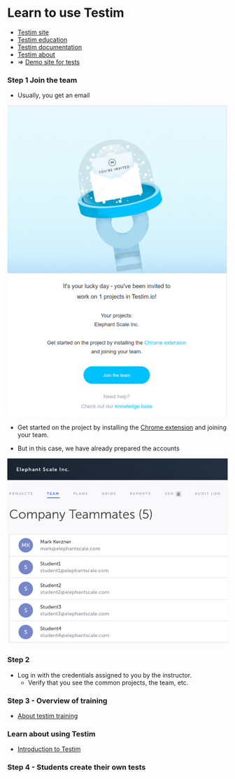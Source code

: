 # Learn to use Testim

* [Testim site](https://www.testim.io/)
* [Testim education](https://www.testim.io/education/)
* [Testim documentation](https://help.testim.io/docs)
* [Testim about](https://www.testim.io/about/)
* => [Demo site for tests](https://demo.testim.io/)

### Step 1 Join the team

* Usually, you get an email

![](../images/01.png)

* Get started on the project by installing the [Chrome extension](https://mandrillapp.com/track/click/30759299/chrome.google.com?p=eyJzIjoidmNuTlo2aXJjQi1OanZ5em1hRmU1dDhUMHNFIiwidiI6MSwicCI6IntcInVcIjozMDc1OTI5OSxcInZcIjoxLFwidXJsXCI6XCJodHRwczpcXFwvXFxcL2Nocm9tZS5nb29nbGUuY29tXFxcL3dlYnN0b3JlXFxcL2RldGFpbFxcXC90ZXN0aW0tZWRpdG9yXFxcL3BlYmVpb29pbHBoZm1ib2hkYmhib21vbWtrb2dob2lhXCIsXCJpZFwiOlwiNmRmNDY5NGMzMzg2NGVkZWE3NDZjMzVmODE2M2Q4ZWRcIixcInVybF9pZHNcIjpbXCI3YmRjM2EzMjcxYjk5NDFmYWM1YjI3OWFhYzRiZGM5ODZjZWE3NTQzXCJdfSJ9) 
and joining your team.

* But in this case, we have already prepared the accounts

![](../images/02.png)

### Step 2

* Log in with the credentials assigned to you by the instructor.
  * Verify that you see the common projects, the team, etc.

### Step 3 - Overview of training

* [About testim training](https://www.testim.io/courses/testim-ai-certification-course/)

### Learn about using Testim

* [Introduction to Testim](https://www.testim.io/lessons/section-1-intro-to-testim/)

### Step 4 - Students create their own tests

